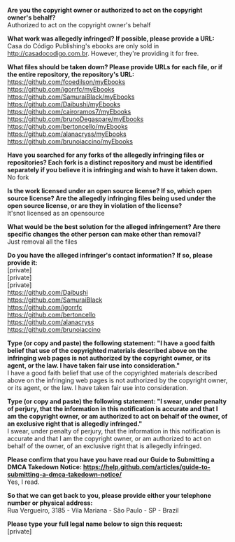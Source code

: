 **Are you the copyright owner or authorized to act on the copyright owner's behalf?**  
Authorized to act on the copyright owner's behalf

**What work was allegedly infringed? If possible, please provide a URL:**  
Casa do Código Publishing's ebooks are only sold in http://casadocodigo.com.br. However, they're providing it for free.

**What files should be taken down? Please provide URLs for each file, or if the entire repository, the repository's URL:**  
https://github.com/fcoedilson/myEbooks  
https://github.com/igorrfc/myEbooks  
https://github.com/SamuraiBlack/myEbooks  
https://github.com/Daibushi/myEbooks  
https://github.com/cairoramos7/myEbooks  
https://github.com/brunoDegaspare/myEbooks  
https://github.com/bertoncello/myEbooks  
https://github.com/alanacryss/myEbooks  
https://github.com/brunoiaccino/myEbooks  

**Have you searched for any forks of the allegedly infringing files or repositories? Each fork is a distinct repository and must be identified separately if you believe it is infringing and wish to have it taken down.**  
No fork

**Is the work licensed under an open source license? If so, which open source license? Are the allegedly infringing files being used under the open source license, or are they in violation of the license?**  
It'snot licensed as an opensource

**What would be the best solution for the alleged infringement? Are there specific changes the other person can make other than removal?**  
Just removal all the files

**Do you have the alleged infringer's contact information? If so, please provide it:**  
[private]  
[private]  
[private]  
https://github.com/Daibushi  
https://github.com/SamuraiBlack  
https://github.com/igorrfc  
https://github.com/bertoncello  
https://github.com/alanacryss  
https://github.com/brunoiaccino  

**Type (or copy and paste) the following statement: "I have a good faith belief that use of the copyrighted materials described above on the infringing web pages is not authorized by the copyright owner, or its agent, or the law. I have taken fair use into consideration."**  
I have a good faith belief that use of the copyrighted materials described above on the infringing web pages is not authorized by the copyright owner, or its agent, or the law. I have taken fair use into consideration.

**Type (or copy and paste) the following statement: "I swear, under penalty of perjury, that the information in this notification is accurate and that I am the copyright owner, or am authorized to act on behalf of the owner, of an exclusive right that is allegedly infringed."**  
I swear, under penalty of perjury, that the information in this notification is accurate and that I am the copyright owner, or am authorized to act on behalf of the owner, of an exclusive right that is allegedly infringed.

**Please confirm that you have you have read our Guide to Submitting a DMCA Takedown Notice: https://help.github.com/articles/guide-to-submitting-a-dmca-takedown-notice/**  
Yes, I read.

**So that we can get back to you, please provide either your telephone number or physical address:**  
Rua Vergueiro, 3185 - Vila Mariana - São Paulo - SP - Brazil

**Please type your full legal name below to sign this request:**  
[private]
